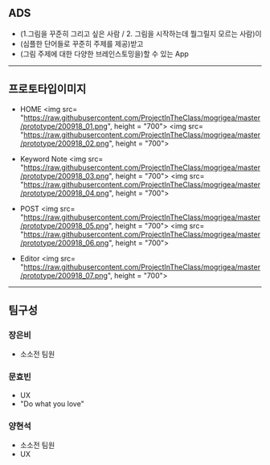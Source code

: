 ## ADS
- (1.그림을 꾸준히 그리고 싶은 사람 / 2. 그림을 시작하는데 뭘그릴지 모르는 사람)이
- (심플한 단어들로 꾸준히 주제를 제공)받고
- (그림 주제에 대한 다양한 브레인스토밍을)할 수 있는 App


---


## 프로토타입이미지
- HOME
<img src= "https://raw.githubusercontent.com/ProjectInTheClass/mogrigea/master/prototype/200918_01.png", height = "700">
<img src= "https://raw.githubusercontent.com/ProjectInTheClass/mogrigea/master/prototype/200918_02.png", height = "700">

- Keyword Note
<img src= "https://raw.githubusercontent.com/ProjectInTheClass/mogrigea/master/prototype/200918_03.png", height = "700">
<img src= "https://raw.githubusercontent.com/ProjectInTheClass/mogrigea/master/prototype/200918_04.png", height = "700">

- POST
<img src= "https://raw.githubusercontent.com/ProjectInTheClass/mogrigea/master/prototype/200918_05.png", height = "700">
<img src= "https://raw.githubusercontent.com/ProjectInTheClass/mogrigea/master/prototype/200918_06.png", height = "700">

- Editor
<img src= "https://raw.githubusercontent.com/ProjectInTheClass/mogrigea/master/prototype/200918_07.png", height = "700">


---

## 팀구성

### 장은비
- 소소전 팀원

### 문효빈
- UX
- "Do what you love"

### 양현석
- 소소전 팀원
- UX
